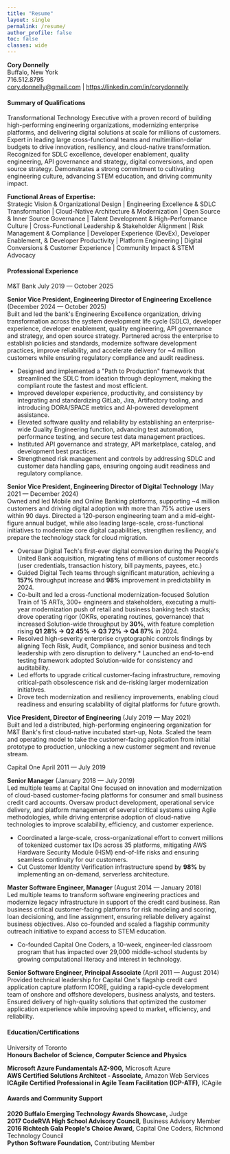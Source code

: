 ```yaml
---
title: "Resume"
layout: single
permalink: /resume/
author_profile: false
toc: false
classes: wide
---
```


**Cory Donnelly**  
Buffalo, New York  
716.512.8795  
cory.donnelly@gmail.com | https://linkedin.com/in/corydonnelly

#### **Summary of Qualifications**

Transformational Technology Executive with a proven record of building high-performing engineering organizations, modernizing enterprise platforms, and delivering digital solutions at scale for millions of customers. Expert in leading large cross-functional teams and multimillion-dollar budgets to drive innovation, resiliency, and cloud-native transformation. Recognized for SDLC excellence, developer enablement, quality engineering, API governance and strategy, digital conversions, and open source strategy. Demonstrates a strong commitment to cultivating engineering culture, advancing STEM education, and driving community impact.

**Functional Areas of Expertise:**  
Strategic Vision & Organizational Design | Engineering Excellence & SDLC Transformation | Cloud-Native Architecture & Modernization | Open Source & Inner Source Governance | Talent Development & High-Performance Culture | Cross-Functional Leadership & Stakeholder Alignment | Risk Management & Compliance | Developer Experience (DevEx), Developer Enablement, & Developer Productivity | Platform Engineering | Digital Conversions & Customer Experience | Community Impact & STEM Advocacy

#### **Professional Experience**

M&T Bank										July 2019 — October 2025

**Senior Vice President, Engineering Director of Engineering Excellence** (December 2024 — October 2025)  
Built and led the bank's Engineering Excellence organization, driving transformation across the system development life cycle (SDLC), developer experience, developer enablement, quality engineering, API governance and strategy, and open source strategy. Partnered across the enterprise to establish policies and standards, modernize software development practices, improve reliability, and accelerate delivery for ~4 million customers while ensuring regulatory compliance and audit readiness.

* Designed and implemented a "Path to Production" framework that streamlined the SDLC from ideation through deployment, making the compliant route the fastest and most efficient.  
* Improved developer experience,  productivity, and consistency by integrating and standardizing GitLab, Jira, Artifactory tooling, and introducing DORA/SPACE metrics and AI-powered development assistance.  
* Elevated software quality and reliability by establishing an enterprise-wide Quality Engineering function, advancing test automation, performance testing, and secure test data management practices.  
* Instituted API governance and strategy, API marketplace, catalog, and development best practices.  
* Strengthened risk management and controls by addressing SDLC and customer data handling gaps, ensuring ongoing audit readiness and regulatory compliance.

**Senior Vice President, Engineering Director of Digital Technology** (May 2021 — December 2024)  
Owned and led Mobile and Online Banking platforms, supporting ~4 million customers and driving digital adoption with more than 75% active users within 90 days. Directed a 120-person engineering team and a mid-eight-figure annual budget, while also leading large-scale, cross-functional initiatives to modernize core digital capabilities, strengthen resiliency, and prepare the technology stack for cloud migration.

* Oversaw Digital Tech's first-ever digital conversion during the People's United Bank acquisition, migrating tens of millions of customer records (user credentials, transaction history, bill payments, payees, etc.)  
* Guided Digital Tech teams through significant maturation, achieving a **157%** throughput increase and **98%** improvement in predictability in 2024.  
* Co-built and led a cross-functional modernization-focused Solution Train of 15 ARTs, 300+ engineers and stakeholders, executing a multi-year modernization push of retail and business banking tech stacks; drove operating rigor (OKRs, operating routines, governance) that increased Solution-wide throughput by **30%**, with feature completion rising **Q1 28% → Q2 45% → Q3 72% → Q4 87%** in 2024.  
* Resolved high-severity enterprise cryptographic controls findings by aligning Tech Risk, Audit, Compliance, and senior business and tech leadership with zero disruption to delivery.* Launched an end-to-end testing framework adopted Solution-wide for consistency and auditability.  
* Led efforts to upgrade critical customer-facing infrastructure, removing critical-path obsolescence risk and de-risking larger modernization initiatives.  
* Drove tech modernization and resiliency improvements, enabling cloud readiness and ensuring scalability of digital platforms for future growth.

**Vice President, Director of Engineering** (July 2019 — May 2021)  
Built and led a distributed, high-performing engineering organization for M&T Bank's first cloud-native incubated start-up, Nota. Scaled the team and operating model to take the customer-facing application from initial prototype to production, unlocking a new customer segment and revenue stream.

Capital One										April 2011 — July 2019

**Senior Manager** (January 2018 — July 2019)  
Led multiple teams at Capital One focused on innovation and modernization of cloud-based customer-facing platforms for consumer and small business credit card accounts. Oversaw product development, operational service delivery, and platform management of several critical systems using Agile methodologies, while driving enterprise adoption of cloud-native technologies to improve scalability, efficiency, and customer experience.

* Coordinated a large-scale, cross-organizational effort to convert millions of tokenized customer tax IDs across 35 platforms, mitigating AWS Hardware Security Module (HSM) end-of-life risks and ensuring seamless continuity for our customers.  
* Cut Customer Identity Verification infrastructure spend by **98%** by implementing an on-demand, serverless architecture.

**Master Software Engineer, Manager** (August 2014 — January 2018)  
Led multiple teams to transform software engineering practices and modernize legacy infrastructure in support of the credit card business. Ran business critical customer-facing platforms for risk modeling and scoring, loan decisioning, and line assignment, ensuring reliable delivery against business objectives. Also co-founded and scaled a flagship community outreach initiative to expand access to STEM education.

* Co-founded Capital One Coders, a 10-week, engineer-led classroom program that has impacted over 29,000 middle-school students by growing computational literacy and interest in technology.

**Senior Software Engineer, Principal Associate** (April 2011 — August 2014)  
Provided technical leadership for Capital One's flagship credit card application capture platform ICORE, guiding a rapid-cycle development team of onshore and offshore developers, business analysts, and testers. Ensured delivery of high-quality solutions that optimized the customer application experience while improving speed to market, efficiency, and reliability.

#### **Education/Certifications**

University of Toronto  
**Honours Bachelor of Science, Computer Science and Physics**

**Microsoft Azure Fundamentals AZ-900,** Microsoft Azure  
**AWS Certified Solutions Architect - Associate,** Amazon Web Services  
**ICAgile Certified Professional in Agile Team Facilitation (ICP-ATF),** ICAgile

#### **Awards and Community Support**

**2020 Buffalo Emerging Technology Awards Showcase,** Judge  
**2017 CodeRVA High School Advisory Council,** Business Advisory Member  
**2016 Richtech Gala People's Choice Award,** Capital One Coders, Richmond Technology Council  
**Python Software Foundation,** Contributing Member
